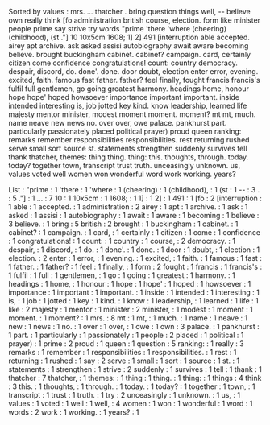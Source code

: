 Sorted by values :
mrs. ... thatcher . bring question things well, -- believe own really think [fo administration british course, election. form like minister people prime say strive try words "prime 'there 'where (cheering) (childhood), (st ."] 10 10x5cm 1608; 1] 2] 491 [interruption able accepted. airey apt archive. ask asked assisi autobiography await aware becoming believe. brought buckingham cabinet. cabinet? campaign. card, certainly citizen come confidence congratulations! count: country democracy. despair, discord, do. done'. done. door doubt, election enter error, evening. excited, faith. famous fast father. father? feel finally, fought francis francis's fulfil full gentlemen, go going greatest harmony. headings home, honour hope hope' hoped howsoever importance important important. inside intended interesting is, job jotted key kind. know leadership, learned life majesty mentor minister, modest moment moment. moment? mt mt, much. name neave new news no. over over, owe palace. pankhurst part. particularly passionately placed political prayer) proud queen ranking: remarks remember responsibilities responsibilities. rest returning rushed serve small sort source st. statements strengthen suddenly survives tell thank thatcher, themes: thing thing. thing: this. thoughts, through. today. today? together town, transcript trust truth. unceasingly unknown. us, values voted well women won wonderful word work working. years? 

List :
"prime : 1
'there : 1
'where : 1
(cheering) : 1
(childhood), : 1
(st : 1
-- : 3
. : 5
."] : 1
... : 7
10 : 1
10x5cm : 1
1608; : 1
1] : 1
2] : 1
491 : 1
[fo : 2
[interruption : 1
able : 1
accepted. : 1
administration : 2
airey : 1
apt : 1
archive. : 1
ask : 1
asked : 1
assisi : 1
autobiography : 1
await : 1
aware : 1
becoming : 1
believe : 3
believe. : 1
bring : 5
british : 2
brought : 1
buckingham : 1
cabinet. : 1
cabinet? : 1
campaign. : 1
card, : 1
certainly : 1
citizen : 1
come : 1
confidence : 1
congratulations! : 1
count: : 1
country : 1
course, : 2
democracy. : 1
despair, : 1
discord, : 1
do. : 1
done'. : 1
done. : 1
door : 1
doubt, : 1
election : 1
election. : 2
enter : 1
error, : 1
evening. : 1
excited, : 1
faith. : 1
famous : 1
fast : 1
father. : 1
father? : 1
feel : 1
finally, : 1
form : 2
fought : 1
francis : 1
francis's : 1
fulfil : 1
full : 1
gentlemen, : 1
go : 1
going : 1
greatest : 1
harmony. : 1
headings : 1
home, : 1
honour : 1
hope : 1
hope' : 1
hoped : 1
howsoever : 1
importance : 1
important : 1
important. : 1
inside : 1
intended : 1
interesting : 1
is, : 1
job : 1
jotted : 1
key : 1
kind. : 1
know : 1
leadership, : 1
learned : 1
life : 1
like : 2
majesty : 1
mentor : 1
minister : 2
minister, : 1
modest : 1
moment : 1
moment. : 1
moment? : 1
mrs. : 8
mt : 1
mt, : 1
much. : 1
name : 1
neave : 1
new : 1
news : 1
no. : 1
over : 1
over, : 1
owe : 1
own : 3
palace. : 1
pankhurst : 1
part. : 1
particularly : 1
passionately : 1
people : 2
placed : 1
political : 1
prayer) : 1
prime : 2
proud : 1
queen : 1
question : 5
ranking: : 1
really : 3
remarks : 1
remember : 1
responsibilities : 1
responsibilities. : 1
rest : 1
returning : 1
rushed : 1
say : 2
serve : 1
small : 1
sort : 1
source : 1
st. : 1
statements : 1
strengthen : 1
strive : 2
suddenly : 1
survives : 1
tell : 1
thank : 1
thatcher : 7
thatcher, : 1
themes: : 1
thing : 1
thing. : 1
thing: : 1
things : 4
think : 3
this. : 1
thoughts, : 1
through. : 1
today. : 1
today? : 1
together : 1
town, : 1
transcript : 1
trust : 1
truth. : 1
try : 2
unceasingly : 1
unknown. : 1
us, : 1
values : 1
voted : 1
well : 1
well, : 4
women : 1
won : 1
wonderful : 1
word : 1
words : 2
work : 1
working. : 1
years? : 1
